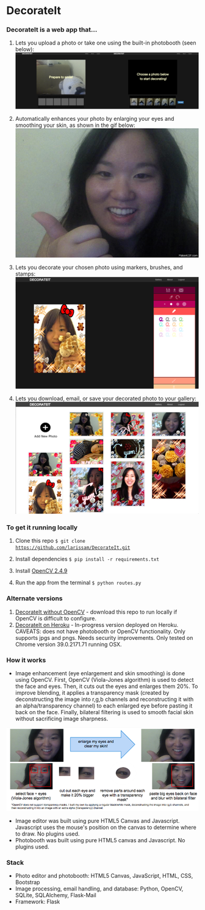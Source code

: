 # DecorateIt

### DecorateIt is a web app that...
1. Lets you upload a photo or take one using the built-in photobooth (seen below):
![Photobooth](https://github.com/larissam/DecorateIt/blob/master/readmeimages/photobooth.png "Photobooth")

2. Automatically enhances your photo by enlarging your eyes and smoothing your skin, as shown in the gif below:
![Image Processing](https://github.com/larissam/DecorateIt/blob/master/readmeimages/enlargeeyes.gif "Image Processing")

3. Lets you decorate your chosen photo using markers, brushes, and stamps:
![Editor](https://github.com/larissam/DecorateIt/blob/master/readmeimages/editor.png "Editor")

4. Lets you download, email, or save your decorated photo to your gallery:
![Gallery](https://github.com/larissam/DecorateIt/blob/master/readmeimages/gallery.png "Gallery")


### To get it running locally

1. Clone this repo
<code>$ git clone https://github.com/larissam/DecorateIt.git </code>

2. Install dependencies
<code>$ pip install -r requirements.txt </code>

3. Install [OpenCV 2.4.9](http://opencv.org/downloads.html)

4. Run the app from the terminal
<code>$ python routes.py </code>


### Alternate versions
1. [DecorateIt without OpenCV](https://github.com/larissam/DecorateIt-NoOpenCV) - download this repo to run locally if OpenCV is difficult to configure.
2. [DecorateIt on Heroku](http://decorateit5.herokuapp.com/) - In-progress version deployed on Heroku. CAVEATS: does not have photobooth or OpenCV functionality. Only supports jpgs and pngs. Needs security improvements. Only tested on Chrome version 39.0.2171.71 running OSX. 


### How it works

- Image enhancement (eye enlargement and skin smoothing) is done using OpenCV. First, OpenCV (Viola-Jones algorithm) is used to detect the face and eyes. Then, it cuts out the eyes and enlarges them 20%. To improve blending, it applies a transparency mask (created by deconstructing the image into r,g,b channels and reconstructing it with an alpha/transparency channel) to each enlarged eye before pasting it back on the face. Finally, bilateral filtering is used to smooth facial skin without sacrificing image sharpness.

![Image Processing Method](https://github.com/larissam/DecorateIt/blob/master/readmeimages/imageprocessingmethod.png "Image Processing Method")

- Image editor was built using pure HTML5 Canvas and Javascript. Javascript uses the mouse's position on the canvas to determine where to draw. No plugins used.
- Photobooth was built using pure HTML5 canvas and Javascript. No plugins used.


### Stack
- Photo editor and photobooth: HTML5 Canvas, JavaScript, HTML, CSS, Bootstrap
- Image processing, email handling, and database: Python, OpenCV, SQLite, SQLAlchemy, Flask-Mail
- Framework: Flask



